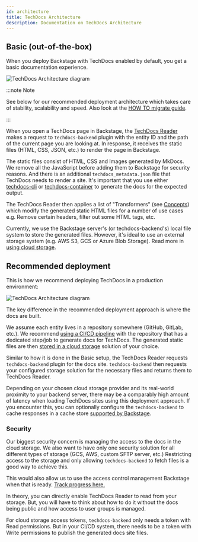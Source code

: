 ```yaml
---
id: architecture
title: TechDocs Architecture
description: Documentation on TechDocs Architecture
---
```


## Basic (out-of-the-box)

When you deploy Backstage with TechDocs enabled by default, you get a basic documentation experience.

<!-- todo: Needs zoomable plugin -->

![TechDocs Architecture diagram](../../assets/techdocs/architecture-basic.drawio.svg)

:::note Note

See below for our recommended deployment architecture which takes care of stability, scalability and speed. Also look
at the [HOW TO migrate guide](how-to-guides.md#how-to-migrate-from-techdocs-basic-to-recommended-deployment-approach).

:::

When you open a TechDocs page in Backstage, the [TechDocs Reader](./concepts.md#techdocs-reader) makes a request to `techdocs-backend` plugin
with the entity ID and the path of the current page you are looking at. In response, it receives the static files
(HTML, CSS, JSON, etc.) to render the page in Backstage.

The static files consist of HTML, CSS and Images generated by MkDocs. We remove all the JavaScript before adding them
to Backstage for security reasons. And there is an additional `techdocs_metadata.json` file that TechDocs needs to
render a site. It's important that you use either [techdocs-cli](https://github.com/backstage/techdocs-cli) or
[techdocs-container](https://github.com/backstage/techdocs-container) to generate the docs for the expected output.

The TechDocs Reader then applies a list of "Transformers" (see [Concepts](./concepts.md)) which modify the generated
static HTML files for a number of use cases e.g. Remove certain headers, filter out some HTML tags, etc.

Currently, we use the Backstage server's (or techdocs-backend's) local file system to store the generated files.
However, it's ideal to use an external storage system (e.g. AWS S3, GCS or Azure Blob Storage). Read more in
[using cloud storage](using-cloud-storage.md).

## Recommended deployment

This is how we recommend deploying TechDocs in a production environment:

<!-- todo: Needs zoomable plugin -->

![TechDocs Architecture diagram](../../assets/techdocs/architecture-recommended.drawio.svg)

The key difference in the recommended deployment approach is where the docs are built.

We assume each entity lives in a repository somewhere (GitHub, GitLab, etc.). We recommend [using a CI/CD pipeline](configuring-ci-cd.md)
with the repository that has a dedicated step/job to generate docs for TechDocs. The generated static files are then
[stored in a cloud storage](using-cloud-storage.md) solution of your choice.

Similar to how it is done in the Basic setup, the TechDocs Reader requests `techdocs-backend` plugin for the docs site.
`techdocs-backend` then requests your configured storage solution for the necessary files and returns them to TechDocs
Reader.

Depending on your chosen cloud storage provider and its real-world proximity to your backend server, there may be a
comparably high amount of latency when loading TechDocs sites using this deployment approach. If you encounter this,
you can optionally configure the `techdocs-backend` to cache responses in a
cache store [supported by Backstage](../../overview/architecture-overview.md#cache).

### Security

Our biggest security concern is managing the access to the docs in the cloud storage. We also want to have only one
security solution for all different types of storage (GCS, AWS, custom SFTP server, etc.) Restricting access to the
storage and only allowing `techdocs-backend` to fetch files is a good way to achieve this.

This would also allow us to use the access control management Backstage when that is ready.
[Track progress here.](https://github.com/backstage/backstage/issues/3218)

In theory, you can directly enable TechDocs Reader to read from your storage. But, you will have to think about how to
do it without the docs being public and how access to user groups is managed.

For cloud storage access tokens, `techdocs-backend` only needs a token with Read permissions. But in your CI/CD system,
there needs to be a token with Write permissions to publish the generated docs site files.
